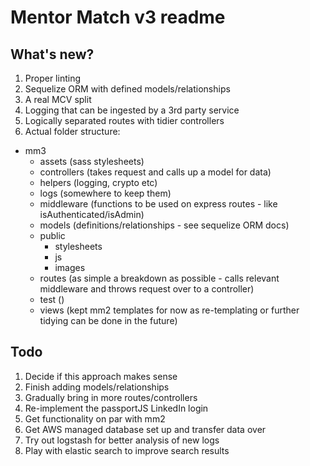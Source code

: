 # Mentor Match v3 readme

## What's new?
1. Proper linting
2. Sequelize ORM with defined models/relationships
3. A real MCV split
4. Logging that can be ingested by a 3rd party service
5. Logically separated routes with tidier controllers
6. Actual folder structure:

  - mm3
    - assets (sass stylesheets)
    - controllers (takes request and calls up a model for data)
    - helpers (logging, crypto etc)
    - logs (somewhere to keep them)
    - middleware (functions to be used on express routes - like isAuthenticated/isAdmin)
    - models (definitions/relationships - see sequelize ORM docs)
    - public
      - stylesheets
      - js
      - images
    - routes (as simple a breakdown as possible - calls relevant middleware and throws request over to a controller)
    - test ()
    - views (kept mm2 templates for now as re-templating or further tidying can be done in the future)

## Todo
1. Decide if this approach makes sense
2. Finish adding models/relationships
3. Gradually bring in more routes/controllers
4. Re-implement the passportJS LinkedIn login
5. Get functionality on par with mm2
6. Get AWS managed database set up and transfer data over
7. Try out logstash for better analysis of new logs
8. Play with elastic search to improve search results
